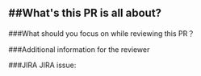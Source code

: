 ##What's this PR is all about?
---

###What should you focus on while reviewing this PR？


###Additional information for the reviewer
> 
> 

###JIRA
JIRA issue: 
